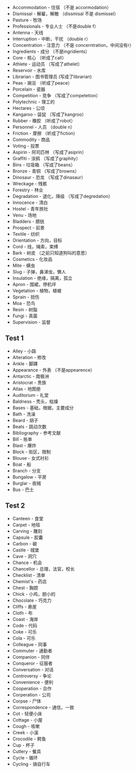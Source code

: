 - Accommodation - 住宿 （不是 accormodation）
- Dismissal - 解雇，解散 （dissmisal 不是 dismissel）
- Pasture - 牧场
- Professionals - 专业人士 （不是double f）
- Antenna - 天线
- Interruption - 中断，干扰 （double r）
- Concentration - 注意力 （不是 concerntration，中间没有r）
- Ingredients - 成分 （不是ingridients）
- Core - 核心 （听成了call）
- Athlete - 运动员 （写成了athelet）
- Reservoir - 水库
- Librarian - 图书管理员 (写成了librarian)
- Peas - 豌豆 （听成了peace）
- Porcelain - 瓷器
- Competition - 竞争 （写成了competetion）
- Polytechnic - 理工的
- Hectares - 公顷
- Kangaroo - 袋鼠 （写成了kangroo）
- Rubber - 橡胶 （听成了robot）
- Personnel - 人员 （double n）
- Friction - 摩擦 （听成了fiction）
- Commodity - 商品
- Voting - 投票
- Aspirin - 阿司匹林 （写成了asiprin）
- Graffiti - 涂鸦 （写成了graphity）
- Bins - 垃圾箱 （写成了beans）
- Bronze - 青铜 （写成了browns）
- Dinosaur - 恐龙 （写成了dinasaur）
- Wreckage - 残骸
- Forestry - 林业
- Degradation - 退化，降级 （写成了degredation）
- Innocence - 清白
- Hostel - 青年旅社
- Venu - 场地
- Bladders - 膀胱
- Prospect - 前景
- Textile - 纺织
- Orientation - 方向，目标
- Cord - 线，绳索，束缚
- Bark - 树皮 （之前只知道狗叫的意思）
- Cosmetics - 化妆品
- Mite - 螨虫
- Slug - 子弹，鼻涕虫，懒人
- Insulation - 绝缘，隔离，孤立
- Apron - 围裙，停机坪
- Vegetation - 植物，植被
- Sprain - 扭伤
- Moa - 恐鸟
- Resin - 树脂
- Fungi - 真菌
- Supervision - 监督

## Test 1

- Alley - 小路
- Alteration - 修改
- Ankle - 脚踝
- Appearance - 外表 （不是appearence）
- Antarctic - 南极洲
- Aristocrat - 贵族
- Atlas - 地图册
- Auditorium - 礼堂
- Baldness - 秃头，枯燥
- Bases - 基础，根据，主要成分
- Bath - 洗澡
- Beard - 胡子
- Beats - 跳动次数
- Bibliography - 参考文献
- Bill - 账单
- Blast - 爆炸
- Block - 街区，限制
- Blouse - 女式衬衫
- Boat - 船
- Branch - 分支
- Bungalow - 平房
- Burglar - 夜贼
- Bus - 巴士

## Test 2

- Canteen - 食堂
- Carpet - 地毯
- Carving - 雕刻
- Capsule - 胶囊
- Carbon - 碳
- Castle - 城堡
- Cave - 洞穴
- Chance - 机会
- Chancellor - 总理，法官，校长
- Checklist - 清单
- Chemist's - 药店
- Chest - 胸腔
- Chick - 小鸡，胆小的
- Chocolate - 巧克力
- Cliffs - 悬崖
- Cloth - 布
- Coast - 海岸
- Code - 代码
- Coke - 可乐
- Cola - 可乐
- Colleague - 同事
- Commuter - 通勤者
- Companion - 同伴
- Conqueror - 征服者
- Conversation - 对话
- Controversy - 争论
- Convenience - 便利
- Cooperation - 合作
- Corperation - 公司
- Corpse - 尸体
- Correspondence - 通信，一致
- Cot - 轻便小床
- Cottage - 小屋
- Cough - 咳嗽
- Creek - 小溪
- Crocodile - 鳄鱼
- Cup - 杯子
- Cutlery - 餐具
- Cycle - 循环
- Cycling - 骑自行车